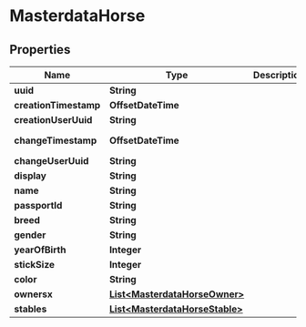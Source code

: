 

# MasterdataHorse


## Properties

Name | Type | Description | Notes
------------ | ------------- | ------------- | -------------
**uuid** | **String** |  |  [optional]
**creationTimestamp** | **OffsetDateTime** |  |  [optional]
**creationUserUuid** | **String** |  |  [optional]
**changeTimestamp** | **OffsetDateTime** |  |  [optional] [readonly]
**changeUserUuid** | **String** |  |  [optional]
**display** | **String** |  |  [optional]
**name** | **String** |  |  [optional]
**passportId** | **String** |  |  [optional]
**breed** | **String** |  |  [optional]
**gender** | **String** |  |  [optional]
**yearOfBirth** | **Integer** |  |  [optional]
**stickSize** | **Integer** |  |  [optional]
**color** | **String** |  |  [optional]
**ownersx** | [**List&lt;MasterdataHorseOwner&gt;**](MasterdataHorseOwner.md) |  |  [optional]
**stables** | [**List&lt;MasterdataHorseStable&gt;**](MasterdataHorseStable.md) |  |  [optional]



